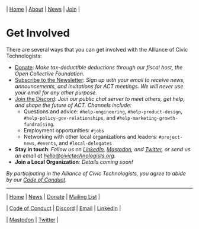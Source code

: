 | [Home](README.md) | [About](about.md) | [News](news.md) | [Join](join.md) |

# Get Involved

There are several ways that you can get involved with the Alliance of Civic Technologists:

- [Donate](https://opencollective.com/act-fund): *Make tax-deductible deductions through our fiscal host, the Open Collective Foundation.*
- [Subscribe to the Newsletter](https://eepurl.com/ithxXU): *Sign up with your email to receive news, announcements, and invitations for ACT meetings. We will never use your email for any other purpose.*
- [Join the Discord](https://discord.gg/RP6jXM43fY): *Join our public chat server to meet others, get help, and shape the future of ACT. Channels include:*
  - Questions and advice: `#help-engineering`, `#help-product-design`, `#help-policy-gov-relationships`, and `#help-marketing-growth-fundraising`.
  - Employment opportunities: `#jobs`
  - Networking with other local organizations and leaders: `#project-news`, `#events`, and `#local-delegates`
- **Stay in touch**: *Follow us on [LinkedIn](https://www.linkedin.com/company/alliance-of-civic-technologists), [Mastodon](https://mastodon.social/@allianceofcivictechnologists), and [Twitter](https://twitter.com/alliescivictech), or send us an email at [hello@civictechnologists.org](mailto:hello@civictechnologists.org).*
- **Join a Local Organization**: *Details coming soon!*

*By participating in the Alliance of Civic Technologists, you agree to abide by our [Code of Conduct](code-of-conduct.md).*


---


| [Home](README.md) | [News](news.md) | [Donate](https://opencollective.com/act-fund) | [Mailing List](https://eepurl.com/ithxXU) |

| [Code of Conduct](code-of-conduct.md) | [Discord](https://discord.gg/RP6jXM43fY) | [Email](mailto:hello@civictechnologists.org) | [LinkedIn](https://www.linkedin.com/company/alliance-of-civic-technologists) |

| [Mastodon](https://mastodon.social/@allianceofcivictechnologists) | [Twitter](https://twitter.com/alliescivictech) |

